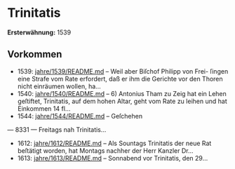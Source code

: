 # Trinitatis

**Ersterwähnung:** 1539

## Vorkommen
- 1539: [jahre/1539/README.md](../jahre/1539/README.md) – Weil aber Biſchof Philipp von Frei-
ſingen eine Strafe vom Rate erfordert, daß er ihm die
Gerichte vor den Thoren nicht einräumen wollen, ha...
- 1540: [jahre/1540/README.md](../jahre/1540/README.md) – 6) Antonius Tham zu Zeig hat ein Lehen geſtiftet,
Trinitatis, auf dem hohen Altar, geht vom Rate zu
leihen und hat Einkommen 14 fl...
- 1544: [jahre/1544/README.md](../jahre/1544/README.md) – Geſchehen


— 8331 —
Freitags nah Trinitatis...
- 1612: [jahre/1612/README.md](../jahre/1612/README.md) – Als Sountags Trinitatis der neue Rat beſtätigt worden,
hat Montags nachher der Herr Kanzler Dr...
- 1613: [jahre/1613/README.md](../jahre/1613/README.md) – Sonnabend vor Trinitatis, den 29...

